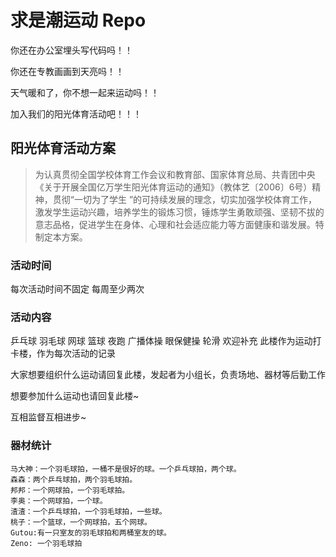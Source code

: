 # 求是潮运动 Repo

你还在办公室埋头写代码吗！！

你还在专教画画到天亮吗！！

天气暖和了，你不想一起来运动吗！！

加入我们的阳光体育活动吧！！！


## 阳光体育活动方案

> 为认真贯彻全国学校体育工作会议和教育部、国家体育总局、共青团中央《关于开展全国亿万学生阳光体育运动的通知》（教体艺〔2006〕6号）精神，贯彻“一切为了学生 ”的可持续发展的理念，切实加强学校体育工作，激发学生运动兴趣，培养学生的锻炼习惯，锤炼学生勇敢顽强、坚韧不拔的意志品格，促进学生在身体、心理和社会适应能力等方面健康和谐发展。特制定本方案。


### 活动时间

每次活动时间不固定 每周至少两次


### 活动内容

乒乓球 羽毛球 网球 篮球 夜跑 广播体操 眼保健操 轮滑 欢迎补充
此楼作为运动打卡楼，作为每次活动的记录

大家想要组织什么运动请回复此楼，发起者为小组长，负责场地、器材等后勤工作

想要参加什么运动也请回复此楼~

互相监督互相进步~

### 器材统计

    马大神：一个羽毛球拍，一桶不是很好的球。一个乒乓球拍，两个球。
    森森：两个乒乓球拍，两个羽毛球拍。
    邦邦：一个网球拍，一个羽毛球拍。
    李奥：一个网球拍，一个球。
    渣渣：一个乒乓球拍，一个羽毛球拍，一些球。
    桃子：一个篮球，一个网球拍，五个网球。
    Gutou:有一只室友的羽毛球拍和两桶室友的球。
    Zeno: 一个羽毛球拍
